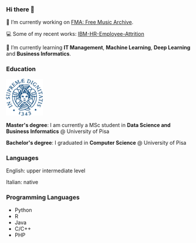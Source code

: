 ### Hi there 👋

🔭 I’m currently working on [FMA: Free Music Archive](https://github.com/mdeff/fma).

💻 Some of my recent works: [IBM-HR-Employee-Attrition](https://github.com/francescogemignani/IBM-HR-Employee-Attrition)

🌱 I’m currently learning <b>IT Management</b>, <b>Machine Learning</b>, <b>Deep Learning</b> and <b>Business Informatics</b>.



### Education
<img src="unipi_logo.png" width=100 height=100>

<b>Master's degree</b>: I am currently a MSc student in <b>Data Science and Business Informatics</b> @ University of Pisa

<b>Bachelor's degree</b>: I graduated in <b>Computer Science</b> @ University of Pisa



### Languages
English: upper intermediate level

Italian: native


### Programming Languages
* Python   
* R   
* Java   
* C/C++   
* PHP

<!--
**francescogemignani/francescogemignani** is a ✨ _special_ ✨ repository because its `README.md` (this file) appears on your GitHub profile.

Here are some ideas to get you started:

- 🔭 I’m currently working on ...
- 🌱 I’m currently learning ...
- 👯 I’m looking to collaborate on ...
- 🤔 I’m looking for help with ...
- 💬 Ask me about ...
- 📫 How to reach me: ...
- 😄 Pronouns: ...
- ⚡ Fun fact: ...
-->
